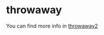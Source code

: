# throwaway

You can find more info in [throwaway2](https://github.com/nathanl/throwaway2/blob/master/README.md)


